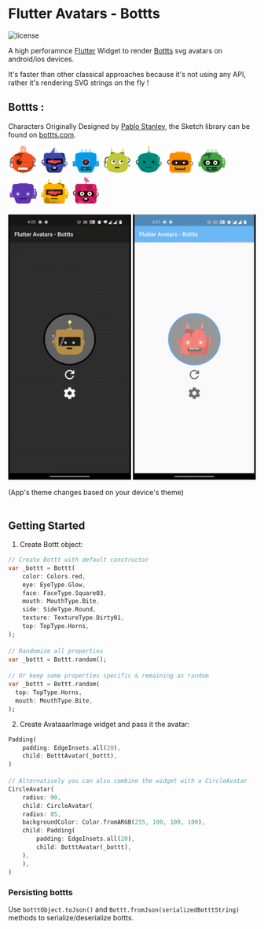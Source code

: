 # Flutter Avatars - Bottts
![license](https://img.shields.io/npm/l/@dicebear/avatars-bottts-sprites.svg?style=flat-square)

A high perforamnce [Flutter](https://flutter.dev/) Widget to render [Bottts](https://bottts.com/) svg avatars on android/ios devices.

It's faster than other classical approaches because it's not using any API, rather it's rendering SVG strings on the fly !

## Bottts :
Characters Originally Designed by [Pablo Stanley](https://twitter.com/pablostanley), the Sketch library can be found on
[bottts.com](https://bottts.com/).

<p>
    <img src="example/images/1.svg" width="60" />
    <img src="example/images/2.svg" width="60" />
    <img src="example/images/3.svg" width="60" />
    <img src="example/images/4.svg" width="60" />
    <img src="example/images/5.svg" width="60" />
    <img src="example/images/6.svg" width="60" />
    <img src="example/images/7.svg" width="60" />
    <img src="example/images/8.svg" width="60" />
    <img src="example/images/9.svg" width="60" />
    <img src="example/images/10.svg" width="60" />
</p>

<p>
    <img src="example/images/dark-theme.gif" width="250" />
    <img src="example/images/light-theme.gif" width="250" />    
</p>
(App's theme changes based on your device's theme)

<br/>
<br/>

## Getting Started

1. Create Bottt object:
```Dart
// Create Bottt with default constructor
var _bottt = Bottt(
    color: Colors.red,
    eye: EyeType.Glow,
    face: FaceType.Square03,
    mouth: MouthType.Bite,
    side: SideType.Round,
    texture: TextureType.Dirty01,
    top: TopType.Horns,
);

// Randomize all properties
var _bottt = Bottt.random();

// Or keep some properties specific & remaining as random
var _bottt = Bottt.random(
  top: TopType.Horns,
  mouth: MouthType.Bite,
);
```

2. Create AvataaarImage widget and pass it the avatar:

```Dart
Padding(
    padding: EdgeInsets.all(20),
    child: BotttAvatar(_bottt),
)

// Alternatively you can also combine the widget with a CircleAvatar
CircleAvatar(
    radius: 90,
    child: CircleAvatar(
    radius: 85,
    backgroundColor: Color.fromARGB(255, 100, 100, 100),
    child: Padding(
        padding: EdgeInsets.all(20),
        child: BotttAvatar(_bottt),
    ),
    ),
)
```

### Persisting bottts

Use `botttObject.toJson()` and `Bottt.fromJson(serializedBotttString)` methods to serialize/deserialize bottts.
